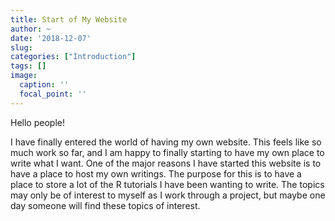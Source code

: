 ```yaml
---
title: Start of My Website
author: ~
date: '2018-12-07'
slug: 
categories: ["Introduction"]
tags: []
image:
  caption: ''
  focal_point: ''
---
```


Hello people!

I have finally entered the world of having my own website. This feels like so much work so far, and I am happy to finally starting to have my own place to write what I want. 
One of the major reasons I have started this website is to have a place to host my own writings.
The purpose for this is to have a place to store a lot of the R tutorials I have been wanting to write. The topics may only be of interest to myself as I work through a project, but maybe one day someone will find these topics of interest. 
